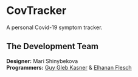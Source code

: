 # CovTracker
A personal Covid-19 symptom tracker.

## The Development Team
<b>Designer:</b> Mari Shinybekova<br>
<b>Programmers:</b> [Guy Gleb Kasner](https://github.com/Glebkas) & [Elhanan Flesch](https://github.com/synthetic-borealis)<br>
